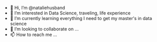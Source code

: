 - 👋 Hi, I’m @nataliehusband
- 👀 I’m interested in Data Science, traveling, life experience
- 🌱 I’m currently learning everything I need to get my master's in data science
- 💞️ I’m looking to collaborate on ...
- 📫 How to reach me ...

<!---
nataliehusband/nataliehusband is a ✨ special ✨ repository because its `README.md` (this file) appears on your GitHub profile.
You can click the Preview link to take a look at your changes.
--->
